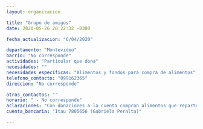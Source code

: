 ```yaml
---
layout: organizacion

title: "Grupo de amigos"
date: 2020-05-26 20:22:32 -0300

fecha_actualizacion: "6/04/2020"

departamento: "Montevideo"
barrio: "No corresponde"
actividades: "Particular que dona"
necesidades: ""
necesidades_especificas: "Alimentos y fondos para compra de alimentos"
telefono_contacto: "099162365"
direccion: "No corresponde"

otros_contactos: ""
horario: " - No corresponde"
aclaraciones: "Con donaciones a la cuenta compran alimentos que reparten a distintas ollas populares, principalmente por Marconi, Nuevo París y La Teja. También se pude coordinar con el número de contacto para que retiren donaciones a domicilio."
cuenta_bancaria: "Itau 7805656 (Gabriela Peralta)"

---
```

